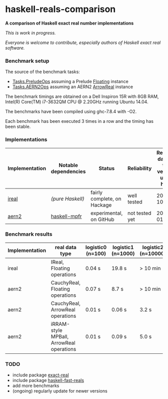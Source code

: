 # haskell-reals-comparison

__A comparison of Haskell exact real number implementations__

_This is work in progress._

_Everyone is welcome to contribute, especially authors of Haskell exact real software._

### Benchmark setup

The source of the benchmark tasks:  
* [Tasks.PreludeOps](https://github.com/michalkonecny/haskell-reals-comparison/blob/master/src/Tasks/PreludeOps.hs) assuming a Prelude [Floating](https://hackage.haskell.org/package/base-4.8.1.0/docs/Prelude.html#t:Floating) instance
* [Tasks.AERN2Ops](https://github.com/michalkonecny/haskell-reals-comparison/blob/master/src/Tasks/AERN2Ops.hs) assuming an AERN2 [ArrowReal](https://github.com/michalkonecny/aern2/blob/master/aern2-num/src/AERN2/Num/Operations.hs) instance

The benchmark timings are obtained on a Dell Inspiron 15R with 8GB RAM,
Intel(R) Core(TM) i7-3632QM CPU @ 2.20GHz running Ubuntu 14.04.

The benchmarks have been compiled using ghc-7.8.4 with -O2.

Each benchmark has been executed 3 times in a row and the timing has been stable.

### Implementations

| Implementation | Notable dependencies | Status | Reliability | Release date of the version used here |
| ----- | ----- | ----- | ----- | ----- |
| [ireal](https://hackage.haskell.org/package/ireal) | _(pure Haskell)_ | fairly complete, on Hackage | well tested | 2015-10-31 |
| [aern2](https://github.com/michalkonecny/aern2) | [haskell-mpfr](https://github.com/comius/haskell-mpfr) | experimental, on GitHub | not tested yet | 2016-01-20 |


### Benchmark results

| Implementation | real data type | logistic0 (n=100) | logistic1 (n=1000)  | logistic2 (n=10000)  |
| -------- | ------ | ---- | ---- | ---- |
| ireal | IReal, Floating operations | 0.04 s | 19.8 s | > 10 min |
| aern2 | CauchyReal, Floating operations | 0.07 s | 8.7 s | > 10 min |
| aern2 | CauchyReal, ArrowReal operations | 0.01 s | 0.06 s | 3.2 s |
| aern2 | iRRAM-style MPBall, ArrowReal operations | 0.01 s | 0.09 s | 5.0 s |

### TODO
* include package [exact-real](https://hackage.haskell.org/package/exact-real)
* include package [haskell-fast-reals](https://github.com/comius/haskell-fast-reals)
* add more benchmarks
* (ongoing) regularly update for newer versions
